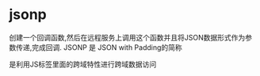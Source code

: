 # jsonp
创建一个回调函数,然后在远程服务上调用这个函数并且将JSON数据形式作为参数传递,完成回调.
JSONP 是 JSON with Padding的简称

是利用JS标签里面的跨域特性进行跨域数据访问